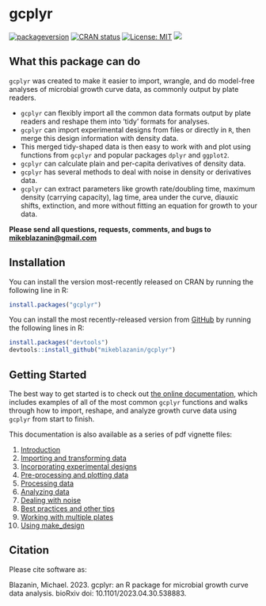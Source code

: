 
<!-- README.md is generated from README.Rmd. Please edit that file -->
<!--
You'll still need to render `README.Rmd` regularly, to keep `README.md` up-to-date. `devtools::build_readme()` is handy for this. You could also use GitHub Actions to re-render `README.Rmd` every time you push. An example workflow can be found here: <https://github.com/r-lib/actions/tree/v1/examples>.
&#10;You can also embed plots in R chunks. In that case, don't forget to commit and push the resulting figure files, so they display on GitHub and CRAN.
-->

# gcplyr

<!-- badges: start -->

[![packageversion](https://img.shields.io/badge/Github-1.9.0-blue.svg?style=flat&logo=github)](https://github.com/mikeblazanin/gcplyr/commits/master)
[![CRAN
status](https://www.r-pkg.org/badges/version/gcplyr)](https://CRAN.R-project.org/package=gcplyr)
[![License:
MIT](https://img.shields.io/badge/license-MIT-red.svg)](https://cran.r-project.org/web/licenses/MIT)
[![](http://cranlogs.r-pkg.org/badges/grand-total/gcplyr?color=yellow)](https://cran.r-project.org/package=gcplyr)
<!-- badges: end -->

## What this package can do

`gcplyr` was created to make it easier to import, wrangle, and do
model-free analyses of microbial growth curve data, as commonly output
by plate readers.

- `gcplyr` can flexibly import all the common data formats output by
  plate readers and reshape them into ‘tidy’ formats for analyses.
- `gcplyr` can import experimental designs from files or directly in
  `R`, then merge this design information with density data.
- This merged tidy-shaped data is then easy to work with and plot using
  functions from `gcplyr` and popular packages `dplyr` and `ggplot2`.
- `gcplyr` can calculate plain and per-capita derivatives of density
  data.
- `gcplyr` has several methods to deal with noise in density or
  derivatives data.
- `gcplyr` can extract parameters like growth rate/doubling time,
  maximum density (carrying capacity), lag time, area under the curve,
  diauxic shifts, extinction, and more without fitting an equation for
  growth to your data.

**Please send all questions, requests, comments, and bugs to
<mikeblazanin@gmail.com>**

## Installation

You can install the version most-recently released on CRAN by running
the following line in R:

``` r
install.packages("gcplyr")
```

You can install the most recently-released version from
[GitHub](https://github.com/mikeblazanin/gcplyr/) by running the
following lines in R:

``` r
install.packages("devtools")
devtools::install_github("mikeblazanin/gcplyr")
```

## Getting Started

The best way to get started is to check out [the online
documentation](https://mikeblazanin.github.io/gcplyr/), which includes
examples of all of the most common `gcplyr` functions and walks through
how to import, reshape, and analyze growth curve data using `gcplyr`
from start to finish.

This documentation is also available as a series of pdf vignette files:

1.  [Introduction](https://github.com/mikeblazanin/gcplyr/blob/master/vignettes/gc01_gcplyr.pdf)
2.  [Importing and transforming
    data](https://github.com/mikeblazanin/gcplyr/blob/master/vignettes/gc02_import_reshape.pdf)
3.  [Incorporating experimental
    designs](https://github.com/mikeblazanin/gcplyr/blob/master/vignettes/gc03_incorporate_designs.pdf)
4.  [Pre-processing and plotting
    data](https://github.com/mikeblazanin/gcplyr/blob/master/vignettes/gc04_preprocess_plot.pdf)
5.  [Processing
    data](https://github.com/mikeblazanin/gcplyr/blob/master/vignettes/gc05_process.pdf)
6.  [Analyzing
    data](https://github.com/mikeblazanin/gcplyr/blob/master/vignettes/gc06_analyze.pdf)
7.  [Dealing with
    noise](https://github.com/mikeblazanin/gcplyr/blob/master/vignettes/gc07_noise.pdf)
8.  [Best practices and other
    tips](https://github.com/mikeblazanin/gcplyr/blob/master/vignettes/gc08_conclusion.pdf)
9.  [Working with multiple
    plates](https://github.com/mikeblazanin/gcplyr/blob/master/vignettes/gc09_multiple_plates.pdf)
10. [Using
    make_design](https://github.com/mikeblazanin/gcplyr/blob/master/vignettes/gc10_using_make_design.pdf)

## Citation

Please cite software as:

Blazanin, Michael. 2023. gcplyr: an R package for microbial growth curve
data analysis. bioRxiv doi: 10.1101/2023.04.30.538883.
